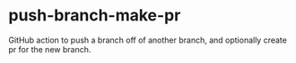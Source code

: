# push-branch-make-pr
GitHub action to push a branch off of another branch, and optionally create pr for the new branch.

